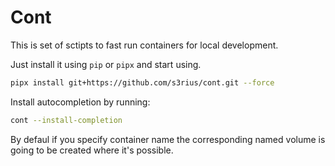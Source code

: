 # Cont

This is set of sctipts to fast run containers for local development.

Just install it using `pip` or `pipx` and start using.

```bash
pipx install git+https://github.com/s3rius/cont.git --force
```

Install autocompletion by running:

```bash
cont --install-completion
```

By defaul if you specify container name the corresponding named volume is going to 
be created where it's possible.